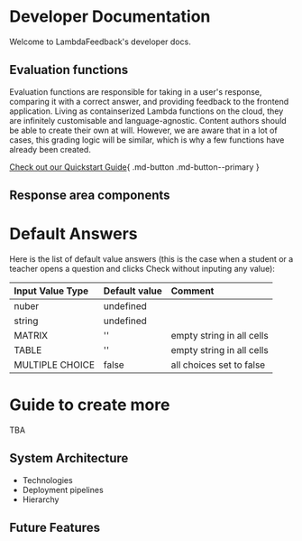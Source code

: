 # Developer Documentation 
Welcome to LambdaFeedback's developer docs.

## Evaluation functions
Evaluation functions are responsible for taking in a user's response, comparing it with a correct answer, and providing feedback to the frontend application. Living as containserized Lambda functions on the cloud, they are infinitely customisable and language-agnostic. Content authors should be able to create their own at will. However, we are aware that in a lot of cases, this grading logic will be similar, which is why a few functions have already been created. 

[Check out our Quickstart Guide](evaluation_functions/quickstart.md){ .md-button .md-button--primary }



## Response area components

# Default Answers

Here is the list of default value answers (this is the case when a student or a teacher opens a question and clicks Check without inputing any value):

| Input Value Type | Default value | Comment                   |
| :---             | :---          | :---                      |
| nuber            | undefined     |                           |
| string           | undefined     |                           |
| MATRIX           | ''            | empty string in all cells |
| TABLE            | ''            | empty string in all cells |
| MULTIPLE CHOICE  | false         | all choices set to false  |



# Guide to create more

TBA

## System Architecture
- Technologies
- Deployment pipelines
- Hierarchy 


## Future Features